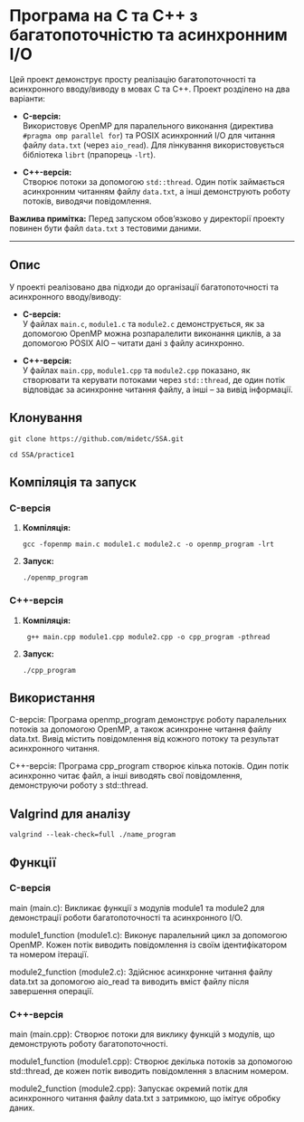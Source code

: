 # Програма на C та C++ з багатопоточністю та асинхронним I/O

Цей проект демонструє просту реалізацію багатопоточності та асинхронного вводу/виводу в мовах C та C++. Проект розділено на два варіанти:

- **C-версія:**  
  Використовує OpenMP для паралельного виконання (директива `#pragma omp parallel for`) та POSIX асинхронний I/O для читання файлу `data.txt` (через `aio_read`). Для лінкування використовується бібліотека `librt` (прапорець `-lrt`).

- **C++-версія:**  
  Створює потоки за допомогою `std::thread`. Один потік займається асинхронним читанням файлу `data.txt`, а інші демонструють роботу потоків, виводячи повідомлення.

**Важлива примітка:** Перед запуском обов’язково у директорії проекту повинен бути файл `data.txt` з тестовими даними.

---

## Опис

У проекті реалізовано два підходи до організації багатопоточності та асинхронного вводу/виводу:

- **C-версія:**  
  У файлах `main.c`, `module1.c` та `module2.c` демонструється, як за допомогою OpenMP можна розпаралелити виконання циклів, а за допомогою POSIX AIO – читати дані з файлу асинхронно.

- **C++-версія:**  
  У файлах `main.cpp`, `module1.cpp` та `module2.cpp` показано, як створювати та керувати потоками через `std::thread`, де один потік відповідає за асинхронне читання файлу, а інші – за вивід інформації.

## Клонування
    git clone https://github.com/midetc/SSA.git
    
    cd SSA/practice1
    
    
## Компіляція та запуск

### C-версія

1. **Компіляція:**

       gcc -fopenmp main.c module1.c module2.c -o openmp_program -lrt
3. **Запуск:**

       ./openmp_program

### C++-версія
1. **Компіляція:**
    
        g++ main.cpp module1.cpp module2.cpp -o cpp_program -pthread
2. **Запуск:**

       ./cpp_program

## Використання

 C-версія:
   Програма openmp_program демонструє роботу паралельних потоків за допомогою OpenMP, а також асинхронне читання файлу data.txt. Вивід містить повідомлення від кожного потоку та результат асинхронного читання.

 C++-версія:
   Програма cpp_program створює кілька потоків. Один потік асинхронно читає файл, а інші виводять свої повідомлення, демонструючи роботу з std::thread.


## Valgrind для аналізу
  
    valgrind --leak-check=full ./name_program

## Функції
 ### C-версія

  main (main.c):
  Викликає функції з модулів module1 та module2 для демонстрації роботи багатопоточності та асинхронного I/O.

  module1_function (module1.c):
  Виконує паралельний цикл за допомогою OpenMP. Кожен потік виводить повідомлення із своїм ідентифікатором та номером ітерації.

  module2_function (module2.c):
  Здійснює асинхронне читання файлу data.txt за допомогою aio_read та виводить вміст файлу після завершення операції.

### C++-версія

  main (main.cpp):
  Створює потоки для виклику функцій з модулів, що демонструють роботу багатопоточності.

  module1_function (module1.cpp):
  Створює декілька потоків за допомогою std::thread, де кожен потік виводить повідомлення з власним номером.

  module2_function (module2.cpp):
  Запускає окремий потік для асинхронного читання файлу data.txt з затримкою, що імітує обробку даних.

